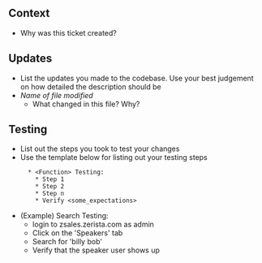 ## Context

* Why was this ticket created?

## Updates

* List the updates you made to the codebase. Use your best judgement on how detailed the description should be
* *Name of file modified*
  * What changed in this file? Why?

## Testing

* List out the steps you took to test your changes
* Use the template below for listing out your testing steps
  ```
    * <Function> Testing:
      * Step 1
      * Step 2
      * Step n
      * Verify <some_expectations>
  ```
* (Example) Search Testing:
  * login to zsales.zerista.com as admin
  * Click on the 'Speakers' tab
  * Search for 'billy bob'
  * Verify that the speaker user shows up
